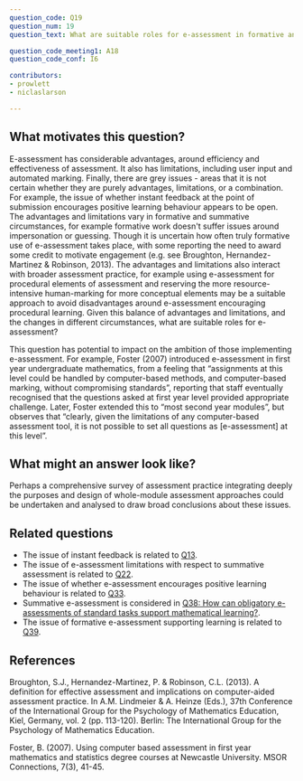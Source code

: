 ```yaml
---
question_code: Q19 
question_num: 19 
question_text: What are suitable roles for e-assessment in formative and summative assessment, given its capabilities? 

question_code_meeting1: A18 
question_code_conf: I6 

contributors: 
- prowlett
- niclaslarson

---
```


## What motivates this question?

E-assessment has considerable advantages, around efficiency and effectiveness of assessment. It also has limitations, including user input and automated marking. Finally, there are grey issues - areas that it is not certain whether they are purely advantages, limitations, or a combination. For example, the issue of whether instant feedback at the point of submission encourages positive learning behaviour appears to be open. The advantages and limitations vary in formative and summative circumstances, for example formative work doesn't suffer issues around impersonation or guessing. Though it is uncertain how often truly formative use of e-assessment takes place, with some reporting the need to award some credit to motivate engagement (e.g. see Broughton, Hernandez-Martinez & Robinson, 2013). The advantages and limitations also interact with broader assessment practice, for example using e-assessment for procedural elements of assessment and reserving the more resource-intensive human-marking for more conceptual elements may be a suitable approach to avoid disadvantages around e-assessment encouraging procedural learning. Given this balance of advantages and limitations, and the changes in different circumstances, what are suitable roles for e-assessment? 

This question has potential to impact on the ambition of those implementing e-assessment. For example, Foster (2007) introduced e-assessment in first year undergraduate mathematics, from a feeling that “assignments at this level could be handled by computer-based methods, and computer-based marking, without compromising standards”, reporting that staff eventually recognised that the questions asked at first year level provided appropriate challenge. Later, Foster extended this to “most second year modules”, but observes that “clearly, given the limitations of any computer-based assessment tool, it is not possible to set all questions as [e-assessment] at this level”. 

## What might an answer look like?

Perhaps a comprehensive survey of assessment practice integrating deeply the purposes and design of whole-module assessment approaches could be undertaken and analysed to draw broad conclusions about these issues.

## Related questions

* The issue of instant feedback is related to [Q13](Q13).
* The issue of e-assessment limitations with respect to summative assessment is related to [Q22](Q22).
* The issue of whether e-assessment encourages positive learning behaviour is related to [Q33](Q33).
* Summative e-assessment is considered in [Q38: How can obligatory e-assessments of standard tasks support mathematical learning?](Q38).
* The issue of formative e-assessment supporting learning is related to [Q39](Q39).

## References

Broughton, S.J., Hernandez-Martinez, P. & Robinson, C.L. (2013). A definition for effective assessment and implications on computer-aided assessment practice. In A.M. Lindmeier & A. Heinze (Eds.), 37th Conference of the International Group for the Psychology of Mathematics Education, Kiel, Germany, vol. 2 (pp. 113-120). Berlin: The International Group for the Psychology of Mathematics Education.

Foster, B. (2007). Using computer based assessment in first year mathematics and statistics degree courses at Newcastle University. MSOR Connections, 7(3), 41-45.

